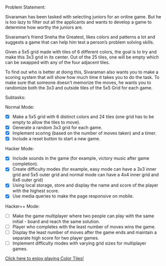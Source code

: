 Problem Statement: 

Sivaraman has been tasked with selecting juniors for an online game. But he is too lazy to filter out all the applicants and wants to develop a game to determine how worthy the juniors are.

Sivaraman‘s friend Sneha the Greatest, likes colors and patterns a lot and suggests a game that can help him test a person’s problem solving skills.

Given a 5x5 grid made with tiles of 6 different colors, the goal is to try and make this 3x3 grid in its center. Out of the 25 tiles, one will be empty which can be swapped with any of the four adjacent tiles.

To find out who is better at doing this, Sivaraman also wants you to make a scoring system that will show how much time it takes you to do the task. To make sure that someone doesn't memorize the moves, he wants you to randomize both the 3x3 and outside tiles of the 5x5 Grid for each game.

Subtasks:

Normal Mode:

- [x] Make a 5x5 grid with 6 distinct colors and 24 tiles (one grid has to be empty to allow the tiles to move).
- [x] Generate a random 3x3 grid for each game.
- [x] Implement scoring (based on the number of moves taken) and a timer.
- [x] Include a reset button to start a new game.

Hacker Mode:

- [x] Include sounds in the game (for example, victory music after game completion).
- [x] Create difficulty modes (for example, easy mode can have a 3x3 inner grid and 5x5 outer grid and normal mode can have a 4x4 inner grid and 6x6 outer grid) 
- [x] Using local storage, store and display the name and score of the player with the highest score.
- [x] Use media queries to make the page responsive on mobile.

Hacker++ Mode:

- [ ] Make the game multiplayer where two people can play with the same initial - board and reach the same solution.
- [ ] Player who completes with the least number of moves wins the game.
- [ ] Display the least number of moves after the game ends and maintain a  separate high score for two player games.
- [ ] Implement difficulty modes with varying grid sizes for multiplayer games.

[Click here to enjoy playing Color Tiles!](https://suba1210.github.io/Color-Tiles-Game/)
